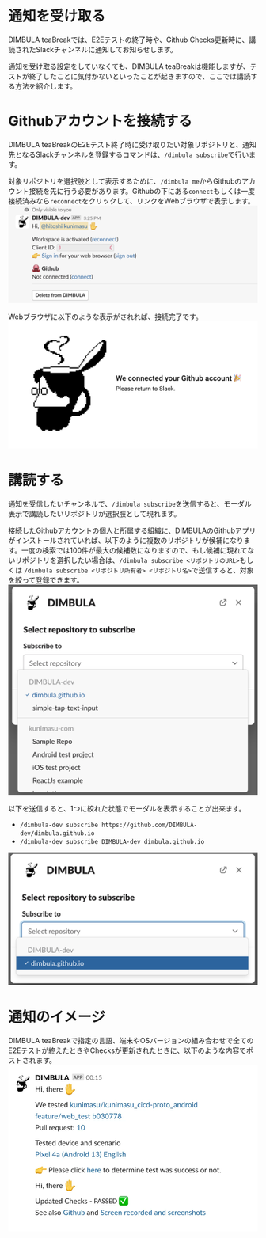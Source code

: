 # 通知を受け取る
DIMBULA teaBreakでは、E2Eテストの終了時や、Github Checks更新時に、講読されたSlackチャンネルに通知してお知らせします。

通知を受け取る設定をしていなくても、DIMBULA teaBreakは機能しますが、テストが終了したことに気付かないといったことが起きますので、ここでは講読する方法を紹介します。

# Githubアカウントを接続する
DIMBULA teaBreakのE2Eテスト終了時に受け取りたい対象リポジトリと、通知先となるSlackチャンネルを登録するコマンドは、`/dimbula subscribe`で行います。

対象リポジトリを選択肢として表示するために、`/dimbula me`からGithubのアカウント接続を先に行う必要があります。Githubの下にある`connect`もしくは一度接続済みなら`reconnect`をクリックして、リンクをWebブラウザで表示します。
![dimbula_me_not_github.png](../../../assets/image/dimbula_me_not_github.png)

Webブラウザに以下のような表示がされれば、接続完了です。
![dimbula_me_not_github.png](../../../assets/image/github_connected.png)

# 講読する
通知を受信したいチャンネルで、`/dimbula subscribe`を送信すると、モーダル表示で講読したいリポジトリが選択肢として現れます。

接続したGithubアカウントの個人と所属する組織に、DIMBULAのGithubアプリがインストールされていれば、以下のように複数のリポジトリが候補になります。一度の検索では100件が最大の候補数になりますので、もし候補に現れてないリポジトリを選択したい場合は、`/dimbula subscribe <リポジトリのURL>`もしくは `/dimbula subscribe <リポジトリ所有者> <リポジトリ名>`で送信すると、対象を絞って登録できます。
![dimbula_me_not_github.png](../../../assets/image/dimbula_subscribe_modal.png)

以下を送信すると、1つに絞れた状態でモーダルを表示することが出来ます。
* `/dimbula-dev subscribe https://github.com/DIMBULA-dev/dimbula.github.io` 
* `/dimbula-dev subscribe DIMBULA-dev dimbula.github.io`

![dimbula_me_not_github.png](../../../assets/image/dimbula_subscribe_modal2.png)

# 通知のイメージ
DIMBULA teaBreakで指定の言語、端末やOSバージョンの組み合わせで全てのE2Eテストが終えたときやChecksが更新されたときに、以下のような内容でポストされます。
![dimbula_me_not_github.png](../../../assets/image/dimbula-teaBreak-notification.png)
